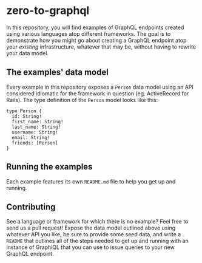 # zero-to-graphql

In this repository, you will find examples of GraphQL endpoints created using various languages atop different frameworks. The goal is to demonstrate how you might go about creating a GraphQL endpoint atop your *existing* infrastructure, whatever that may be, without having to rewrite your data model.

## The examples' data model

Every example in this repository exposes a `Person` data model using an API considered idiomatic for the framework in question (eg. ActiveRecord for Rails). The type definition of the `Person` model looks like this:

    type Person {
      id: String!
      first_name: String!
      last_name: String!
      username: String!
      email: String!
      friends: [Person]
    }

## Running the examples

Each example features its own `README.md` file to help you get up and running.

## Contributing

See a language or framework for which there is no example? Feel free to send us a pull request! Expose the data model outlined above using whatever API you like, be sure to provide some seed data, and write a `README` that outlines all of the steps needed to get up and running with an instance of GraphiQL that you can use to issue queries to your new GraphQL endpoint.
